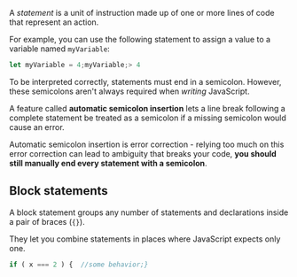 A _statement_ is a unit of instruction made up of one or more lines of code that represent an action.

For example, you can use the following statement to assign a value to a variable named `myVariable`:

```js
let myVariable = 4;myVariable;> 4
```

To be interpreted correctly, statements must end in a semicolon. However, these semicolons aren't always required when _writing_ JavaScript.

A feature called **automatic semicolon insertion** lets a line break following a complete statement be treated as a semicolon if a missing semicolon would cause an error.

Automatic semicolon insertion is error correction - relying too much on this error correction can lead to ambiguity that breaks your code, **you should still manually end every statement with a semicolon**.

## Block statements

A block statement groups any number of statements and declarations inside a pair of braces (`{}`). 

They let you combine statements in places where JavaScript expects only one.

```js
if ( x === 2 ) {  //some behavior;}
```

